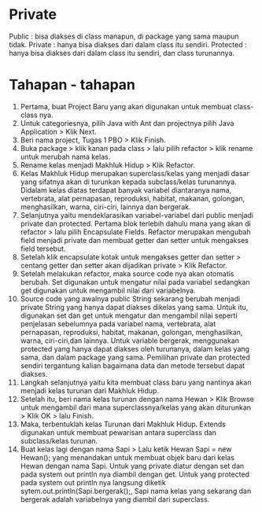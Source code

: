 # Private
Public : bisa diakses di class manapun, di package yang sama maupun tidak.
Private : hanya bisa diakses dari dalam class itu sendiri.
Protected : hanya bisa diakses dari dalam class itu sendiri, dan class turunannya.

# Tahapan - tahapan
1. Pertama, buat Project Baru yang akan digunakan untuk membuat class-class nya.
2. Untuk categoriesnya, pilih Java with Ant dan projectnya pilih Java Application > Klik Next.
3. Beri nama project, Tugas 1 PBO > Klik Finish.
4. Buka package > klik kanan pada class > lalu pilih refactor > klik rename untuk merubah nama kelas.
5. Rename kelas menjadi Makhluk Hidup > Klik Refactor.
6. Kelas Makhluk Hidup merupakan superclass/kelas yang menjadi dasar yang sifatnya akan di turunkan kepada subclass/kelas turunannya. Didalam kelas diatas terdapat banyak variabel diantaranya nama, vertebrata, alat pernapasan, reproduksi, habitat, makanan, golongan, menghasilkan, warna, ciri-ciri, lainnya dan bergerak.
7. Selanjutnya yaitu mendeklarasikan variabel-variabel dari public menjadi private dan protected. Pertama blok terlebih dahulu mana yang akan di refactor > lalu pilih Encapsulate Fields. Refactor merupakan mengubah field menjadi private dan membuat getter dan setter untuk mengakses field tersebut.
8. Setelah klik encapsulate kotak untuk mengakses getter dan setter > centang getter dan setter akan dijadikan private > Klik Refactor.
9. Setelah melakukan refactor, maka source code nya akan otomatis berubah. Set digunakan untuk mengatur nilai pada variabel sedangkan get digunakan untuk mengambil nilai dari variabelnya.
10. Source code yang awalnya public String sekarang berubah menjadi private String yang hanya dapat diakses dikelas yang sama. Untuk itu, digunakan set dan get untuk mengatur dan mengambil nilai seperti penjelasan sebelumnya pada variabel nama, vertebrata, alat pernapasan, reproduksi, habitat, makanan, golongan, menghasilkan, warna, ciri-ciri,dan lainnya. Untuk variable bergerak, menggunakan protected yang hanya dapat diakses oleh turunanya, dalam kelas yang sama, dan dalam package yang sama. Pemilihan private dan protected sendiri tergantung kalian bagaimana data dan metode tersebut dapat diakses.
11. Langkah selanjutnya yaitu kita membuat class baru yang nantinya akan menjadi kelas turunan dari Makhluk Hidup.
12. Setelah itu, beri nama kelas turunan dengan nama Hewan > Klik Browse untuk mengambil dari mana superclassnya/kelas yang akan diturunkan > Klik OK > lalu Finish.
13. Maka, terbentuklah kelas Turunan dari Makhluk Hidup. Extends digunakan untuk membuat pewarisan antara superclass dan subclass/kelas turunan.
14. Buat kelas lagi dengan nama Sapi > Lalu ketik Hewan Sapi = new Hewan(); yang menandakan untuk membuat objek baru dari kelas Hewan dengan nama Sapi. Untuk yang private diatur dengan set dan pada system out println nya diambil dengan get. Untuk yang protected pada system out println nya langsung diketik sytem.out.println(Sapi.bergerak();, Sapi nama kelas yang sekarang dan bergerak adalah variabelnya yang diambil dari superclass.
